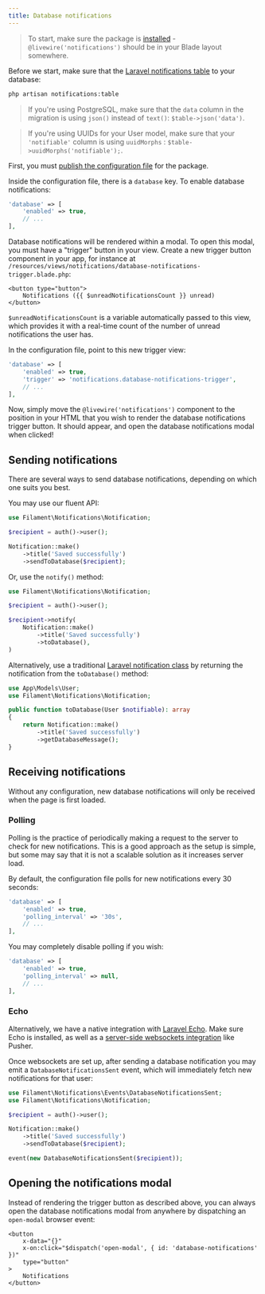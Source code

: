 ```yaml
---
title: Database notifications
---
```


> To start, make sure the package is [installed](installation) - `@livewire('notifications')` should be in your Blade layout somewhere.

Before we start, make sure that the [Laravel notifications table](https://laravel.com/docs/notifications#database-prerequisites) to your database:

```bash
php artisan notifications:table
```

> If you're using PostgreSQL, make sure that the `data` column in the migration is using `json()` instead of `text()`: `$table->json('data')`.

>If you're using UUIDs for your User model, make sure that your `'notifiable'` column is using `uuidMorphs` : `$table->uuidMorphs('notifiable');`.

First, you must [publish the configuration file](installation#publishing-configuration) for the package.

Inside the configuration file, there is a `database` key. To enable database notifications:

```php
'database' => [
    'enabled' => true,
    // ...
],
```

Database notifications will be rendered within a modal. To open this modal, you must have a "trigger" button in your view. Create a new trigger button component in your app, for instance at `/resources/views/notifications/database-notifications-trigger.blade.php`:

```blade
<button type="button">
    Notifications ({{ $unreadNotificationsCount }} unread)
</button>
```

`$unreadNotificationsCount` is a variable automatically passed to this view, which provides it with a real-time count of the number of unread notifications the user has.

In the configuration file, point to this new trigger view:

```php
'database' => [
    'enabled' => true,
    'trigger' => 'notifications.database-notifications-trigger',
    // ...
],
```

Now, simply move the `@livewire('notifications')` component to the position in your HTML that you wish to render the database notifications trigger button. It should appear, and open the database notifications modal when clicked!

## Sending notifications

There are several ways to send database notifications, depending on which one suits you best.

You may use our fluent API:

```php
use Filament\Notifications\Notification;

$recipient = auth()->user();

Notification::make()
    ->title('Saved successfully')
    ->sendToDatabase($recipient);
```

Or, use the `notify()` method:

```php
use Filament\Notifications\Notification;

$recipient = auth()->user();

$recipient->notify(
    Notification::make()
        ->title('Saved successfully')
        ->toDatabase(),
)
```

Alternatively, use a traditional [Laravel notification class](https://laravel.com/docs/notifications#generating-notifications) by returning the notification from the `toDatabase()` method:

```php
use App\Models\User;
use Filament\Notifications\Notification;

public function toDatabase(User $notifiable): array
{
    return Notification::make()
        ->title('Saved successfully')
        ->getDatabaseMessage();
}
```

## Receiving notifications

Without any configuration, new database notifications will only be received when the page is first loaded.

### Polling

Polling is the practice of periodically making a request to the server to check for new notifications. This is a good approach as the setup is simple, but some may say that it is not a scalable solution as it increases server load.

By default, the configuration file polls for new notifications every 30 seconds:

```php
'database' => [
    'enabled' => true,
    'polling_interval' => '30s',
    // ...
],
```

You may completely disable polling if you wish:

```php
'database' => [
    'enabled' => true,
    'polling_interval' => null,
    // ...
],
```

### Echo

Alternatively, we have a native integration with [Laravel Echo](https://laravel.com/docs/broadcasting#client-side-installation). Make sure Echo is installed, as well as a [server-side websockets integration](https://laravel.com/docs/broadcasting#server-side-installation) like Pusher.

Once websockets are set up, after sending a database notification you may emit a `DatabaseNotificationsSent` event, which will immediately fetch new notifications for that user:

```php
use Filament\Notifications\Events\DatabaseNotificationsSent;
use Filament\Notifications\Notification;

$recipient = auth()->user();

Notification::make()
    ->title('Saved successfully')
    ->sendToDatabase($recipient);

event(new DatabaseNotificationsSent($recipient));
```

## Opening the notifications modal

Instead of rendering the trigger button as described above, you can always open the database notifications modal from anywhere by dispatching an `open-modal` browser event:

```blade
<button
    x-data="{}"
    x-on:click="$dispatch('open-modal', { id: 'database-notifications' })"
    type="button"
>
    Notifications
</button>
```
